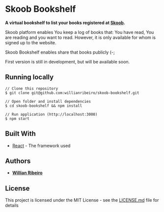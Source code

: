 # Skoob Bookshelf
**A virtual bookshelf to list your books registered at [Skoob](http://www.skoob.com.br).**

Skoob platform enables You keep a log of books that: You have read, You are reading and you want to read. However, it is only available for whom is signed up to the website.

Skoob Bookshelf enables share that books publicly (-;

First version is still in development, but will be available soon.

## Running locally

```
// Clone this repository
$ git clone git@github.com:willianribeiro/skoob-bookshelf.git

// Open folder and install dependencies
$ cd skoob-bookshelf && npm install

// Run application (http://localhost:3000)
$ npm start

```

## Built With

* [React](https://facebook.github.io/react) - The framework used

## Authors

* **[Willian Ribeiro](https://github.com/willianribeiro)**

## License

This project is licensed under the MIT License - see the [LICENSE.md](LICENSE.md) file for details
